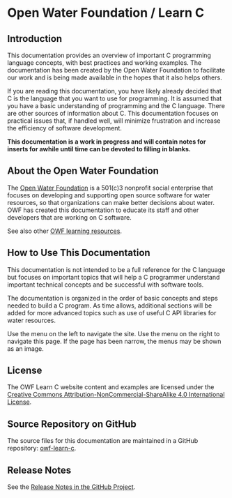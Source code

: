 # Open Water Foundation / Learn C #

## Introduction ##

This documentation provides an overview of important C programming language concepts, with best practices
and working examples.  The documentation has been created by the Open Water Foundation to facilitate our
work and is being made available in the hopes that it also helps others.

If you are reading this documentation, you have likely already decided that C is the language that
you want to use for programming.  It is assumed that you have a basic understanding of programming and
the C language.  There are other sources of information about C.  This documentation focuses
on practical issues that, if handled well, will minimize frustration and increase the efficiency of
software development.

**This documentation is a work in progress and will contain notes for inserts for awhile until time can
be devoted to filling in blanks.**

## About the Open Water Foundation ##

The [Open Water Foundation](http://openwaterfoundation.org) is a 501(c)3 nonprofit social enterprise that focuses
on developing and supporting open source software for water resources, so that organizations can make better decisions about water.
OWF has created this documentation to educate its staff and other developers that are working on C software.

See also other [OWF learning resources](http://learn.openwaterfoundation.org).

## How to Use This Documentation ##

This documentation is not intended to be a full reference for the C language but focuses on important topics that
will help a C programmer understand important technical concepts and be successful with software tools.

The documentation is organized in the order of basic concepts and steps needed to build a C program.
As time allows, additional sections will be added for more advanced topics such as use of useful C
API libraries for water resources.

Use the menu on the left to navigate the site.
Use the menu on the right to navigate this page.
If the page has been narrow, the menus may be shown as an image.

## License ##

The OWF Learn C website content and examples are licensed under the
[Creative Commons Attribution-NonCommercial-ShareAlike 4.0 International License](https://creativecommons.org/licenses/by-nc-sa/4.0).

## Source Repository on GitHub ##

The source files for this documentation are maintained in a GitHub repository:  [owf-learn-c](https://github.com/OpenWaterFoundation/owf-learn-c).

## Release Notes ##

See the [Release Notes in the GitHub Project](https://github.com/OpenWaterFoundation/owf-learn-c#release-notes).
